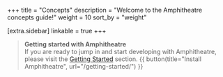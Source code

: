 +++
title = "Concepts"
description = "Welcome to the Amphitheatre concepts guide!"
weight = 10
sort_by = "weight"

[extra.sidebar]
linkable = true
+++

> **Getting started with Amphitheatre**\
> If you are ready to jump in and start developing with Amphitheatre, please
> visit the [Getting Started](@/getting-started/_index.md) section.
> {{ button(title="Install Amphitheatre", url="/getting-started/") }}
